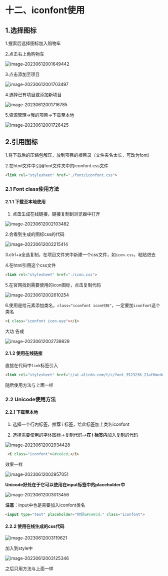 # 十二、iconfont使用

## 1.选择图标

1.搜索后选择图标加入购物车

2.点击右上角购物车

![image-20230612001649442](https://gitee.com/xarzhi/picture/raw/master/img/image-20230612001649442.png)

3.点击添加至项目

![image-20230612001703497](https://gitee.com/xarzhi/picture/raw/master/img/image-20230612001703497.png)

4.选择已有项目或添加新项目

![image-20230612001716785](https://gitee.com/xarzhi/picture/raw/master/img/image-20230612001716785.png)

5.资源管理→我的项目→下载至本地

![image-20230612001726425](https://gitee.com/xarzhi/picture/raw/master/img/image-20230612001726425.png)

## 2.引用图标

1.将下载后的压缩包解压，放到项目的根目录（文件夹名太长，可改为font）

2.在html文件中引用font文件夹中的iconfont.css文件

```html
<link rel="stylesheet" href="./font/iconfont.css">
```

### 2.1 Font class使用方法

####  2.1.1 下载至本地使用

1. 点击生成在线链接，链接复制到浏览器中打开


![image-20230612002103482](https://gitee.com/xarzhi/picture/raw/master/img/image-20230612002103482.png)

2.会看到生成的图标css的代码

![image-20230612002215414](https://gitee.com/xarzhi/picture/raw/master/img/image-20230612002215414.png)

3.ctrl+a全选复制，在项目文件夹中新建一个css文件，如`icon.css`，粘贴进去

4.在html引用这个css文件

```html
<link rel="stylesheet" href="./icon.css">
```

5.在官网找到需要使用的icon图标，点击复制代码

![image-20230612002610254](https://gitee.com/xarzhi/picture/raw/master/img/image-20230612002610254.png)

6.使用是给元素添加类名，`class="iconfont icon代码"`，一定要加`iconfont`这个类名

```html
<i class="iconfont icon-eye"></i>
```

大功 告成

![image-20230612002739829](https://gitee.com/xarzhi/picture/raw/master/img/image-20230612002739829.png)

#### 2.1.2 使用在线链接

直接在代码中`link`标签引入

```html
<link rel="stylesheet" href="//at.alicdn.com/t/c/font_3523236_21af0medu9v.css">
```

随后使用方法与上面一样





### 2.2 Unicode使用方法

####  2.2.1 下载至本地

1. 选择一个行内标签，推荐 i 标签，给此标签加上类名iconfont

1. 选择需要使用的字体图标→复制代码→**在 i 标签内**加入复制的代码

![image-20230612002934428](https://gitee.com/xarzhi/picture/raw/master/img/image-20230612002934428.png)

```html
 <i class="iconfont">&#xe8cd;</i>
```

效果一样

![image-20230612002957051](https://gitee.com/xarzhi/picture/raw/master/img/image-20230612002957051.png)

**Unicode好处在于它可以使用在input标签中的placeholder中**

![image-20230612003013456](https://gitee.com/xarzhi/picture/raw/master/img/image-20230612003013456.png)

**注意**：input中也是需要加入iconfont类名

```html
<input type="text" placeholder="你好&#xe8cd;" class="iconfont">
```



#### 2.2.2 使用在线生成的css代码

![image-20230612003119621](https://gitee.com/xarzhi/picture/raw/master/img/image-20230612003119621.png)



加入到style中

![image-20230612003125346](https://gitee.com/xarzhi/picture/raw/master/img/image-20230612003125346.png)

之后只用方法与上面一样